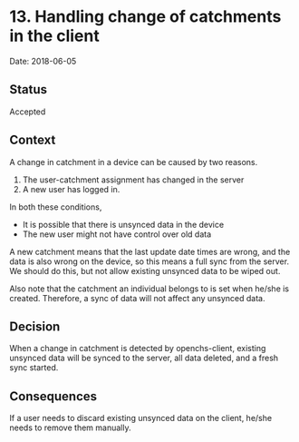 # 13. Handling change of catchments in the client

Date: 2018-06-05

## Status

Accepted

## Context

A change in catchment in a device can be caused by two reasons. 
1. The user-catchment assignment has changed in the server
2. A new user has logged in. 

In both these conditions, 
 - It is possible that there is unsynced data in the device
 - The new user might not have control over old data

A new catchment means that the last update date times are wrong, and the data is also wrong on the device, so this means a full sync from the server. We should do this, but not allow existing unsynced data to be wiped out. 

Also note that the catchment an individual belongs to is set when he/she is created. Therefore, a sync of data will not affect any unsynced data. 

## Decision

When a change in catchment is detected by openchs-client, existing unsynced data will be synced to the server, all data deleted, and a fresh sync started. 

## Consequences

If a user needs to discard existing unsynced data on the client, he/she needs to remove them manually. 
